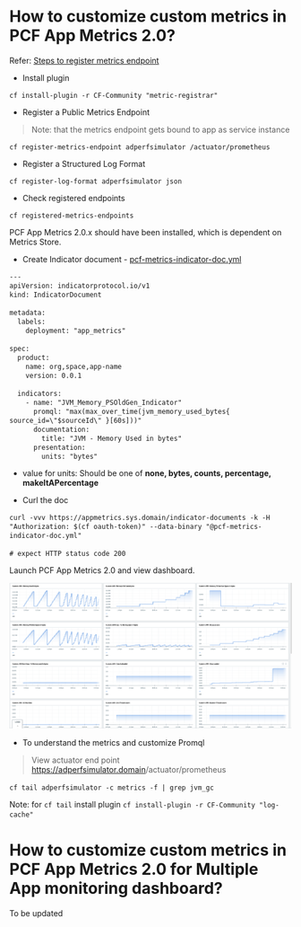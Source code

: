 # How to customize custom metrics in PCF App Metrics 2.0?

Refer: [Steps to register metrics endpoint](https://docs.pivotal.io/platform/application-service/2-8/metric-registrar/using.html#json)

* Install plugin

```
cf install-plugin -r CF-Community "metric-registrar"
```

* Register a Public Metrics Endpoint
> Note: that the metrics endpoint gets bound to app as service instance

```
cf register-metrics-endpoint adperfsimulator /actuator/prometheus
```

* Register a Structured Log Format

```
cf register-log-format adperfsimulator json
```

* Check registered endpoints

```
cf registered-metrics-endpoints
```

PCF App Metrics 2.0.x should have been installed, which is dependent on Metrics Store.

* Create Indicator document - [pcf-metrics-indicator-doc.yml](pcf-metrics-indicator-doc.yml)

```
---
apiVersion: indicatorprotocol.io/v1
kind: IndicatorDocument

metadata:
  labels:
    deployment: "app_metrics"

spec:
  product:
    name: org,space,app-name
    version: 0.0.1

  indicators:
    - name: "JVM_Memory_PSOldGen_Indicator"
      promql: "max(max_over_time(jvm_memory_used_bytes{ source_id=\"$sourceId\" }[60s]))"
      documentation:
        title: "JVM - Memory Used in bytes"
      presentation:
        units: "bytes"
```

*   value for units:  Should be one of __none, bytes, counts, percentage, makeItAPercentage__


* Curl the doc

```
curl -vvv https://appmetrics.sys.domain/indicator-documents -k -H "Authorization: $(cf oauth-token)" --data-binary "@pcf-metrics-indicator-doc.yml"

# expect HTTP status code 200
```

Launch PCF App Metrics 2.0 and view dashboard.

![PCF App Metrics 2.0 - Custom Dashboard](../images/pas-2-metrics-custom-dashboard.png)

* To understand the metrics and customize Promql

> View actuator end point
<https://adperfsimulator.domain>/actuator/prometheus

`cf tail adperfsimulator -c metrics -f | grep jvm_gc`

Note: for `cf tail` install plugin `cf install-plugin -r CF-Community "log-cache"`


# How to customize custom metrics in PCF App Metrics 2.0 for Multiple App monitoring dashboard?

To be updated
